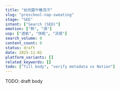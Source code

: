 ```yaml
---
title: "幼兒園午睡流汗"
slug: "preschool-nap-sweating"
stage: "SEE"
intent: ["Search (SEO)"]
emotion: ["熱", "濕"]
usp: ["透氣", "快乾", "涼感"]
search_volume: 0
content_count: 0
status: draft
date: 2025-11-02
platform_variants: []
related_keywords: []
todo: ["fill body", "verify metadata vs Notion"]
---
```


TODO: draft body

